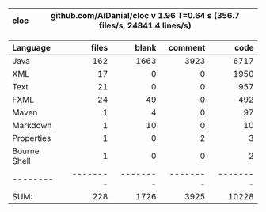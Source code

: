 cloc|github.com/AlDanial/cloc v 1.96  T=0.64 s (356.7 files/s, 24841.4 lines/s)
--- | ---

Language|files|blank|comment|code
:-------|-------:|-------:|-------:|-------:
Java|162|1663|3923|6717
XML|17|0|0|1950
Text|21|0|0|957
FXML|24|49|0|492
Maven|1|4|0|97
Markdown|1|10|0|10
Properties|1|0|2|3
Bourne Shell|1|0|0|2
--------|--------|--------|--------|--------
SUM:|228|1726|3925|10228
